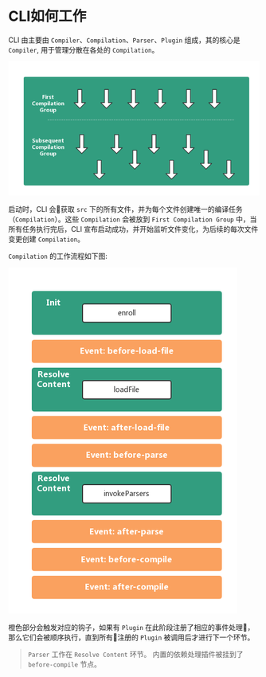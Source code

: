 # CLI如何工作

CLI 由主要由 `Compiler`、`Compilation`、`Parser`、`Plugin` 组成，其的核心是 `Compiler`, 用于管理分散在各处的 `Compilation`。

![Compiler](../images/compilation.png)

启动时，CLI 会获取 `src` 下的所有文件，并为每个文件创建唯一的编译任务（`Compilation`）。这些 `Compilation` 会被放到 `First Compilation Group` 中，当所有任务执行完后，CLI 宣布启动成功，并开始监听文件变化，为后续的每次文件变更创建 `Compilation`。

`Compilation` 的工作流程如下图:

![Compiler](../images/compilation-details.png)

橙色部分会触发对应的钩子，如果有 `Plugin` 在此阶段注册了相应的事件处理，那么它们会被顺序执行，直到所有注册的 `Plugin` 被调用后才进行下一个环节。

> `Parser` 工作在 `Resolve Content` 环节。
> 内置的依赖处理插件被挂到了 `before-compile` 节点。
